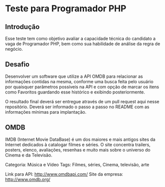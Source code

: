 # Teste para Programador PHP

## Introdução

Esse teste tem como objetivo avaliar a capacidade técnica do candidato a vaga de Programador PHP, bem como sua habilidade de análise da regra de negócio.

## Desafio

Desenvolver um software que utilize a API OMDB para relacionar as informações contidas na mesma, conforme uma busca feita pelo usuário por quaisquer parâmetros possíveis na API e com opção de marcar os itens como Favoritos guardando esse histórico e exibindo posteriormente.

O resultado final deverá ser entregue através de um pull request aqui nesse repositório. Deverá ser informado o passo a passo no README com as informações mínimas para implantação.

## OMDB

IMDB (Internet Movie DataBase) é um dos maiores e mais antigos sites da Internet dedicados à catalogar filmes e séries. O site concentra trailers, posters, elenco, avaliações, resenhas e muito mais sobre o universo do Cinema e da Televisão. 

Categoria: Música e Vídeo 
Tags: Filmes, séries, Cinema, televisão, arte 

Link para API: http://www.omdbapi.com/ 
Site da empresa: http://www.omdb.org/
